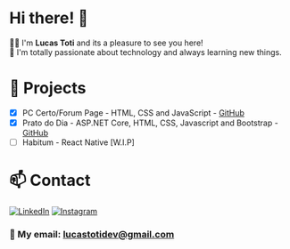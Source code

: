 # Hi there! 👋

🧑‍💻 I'm <strong>Lucas Toti</strong> and its a pleasure to see you here!<br/>
📖 I'm totally passionate about technology and always learning new things.

# 📁 Projects

- [x] PC Certo/Forum Page - HTML, CSS and JavaScript  - [GitHub](https://github.com/ICEI-PUC-Minas-PMV-ADS/pmv-ads-2024-1-e1-proj-web-t4-pc-certo)
- [x] Prato do Dia - ASP.NET Core, HTML, CSS, Javascript and Bootstrap - [GitHub](https://github.com/LcsToti/PratoDoDia)
- [ ] Habitum - React Native [W.I.P]

# 📫 Contact

[![LinkedIn](https://img.shields.io/badge/LinkedIn-0077B5?style=for-the-badge&logo=linkedin&logoColor=white)](https://www.linkedin.com/in/lucas-toti-5114ab20a/)
[![Instagram](https://img.shields.io/badge/Instagram-E4405F?style=for-the-badge&logo=instagram&logoColor=white)](https://www.instagram.com/lcstotidev/)

### 📧 My email: <strong> lucastotidev@gmail.com </strong>
